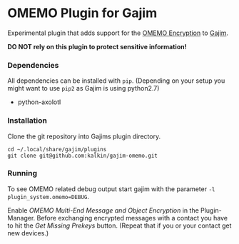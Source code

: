 # OMEMO Plugin for Gajim

Experimental plugin that adds support for the [OMEMO
Encryption](http://conversations.im/omemo) to [Gajim](https://gajim.org/).

**DO NOT rely on this plugin to protect sensitive information!** 

### Dependencies
All dependencies can be installed with `pip`. (Depending on your setup you might
want to use `pip2` as Gajim is using python2.7)

* python-axolotl

### Installation
Clone the git repository into Gajims plugin directory.
````
cd ~/.local/share/gajim/plugins
git clone git@github.com:kalkin/gajim-omemo.git
````

### Running
To see OMEMO related debug output start gajim with the parameter `-l
plugin_system.omemo=DEBUG`.

Enable *OMEMO Multi-End Message and Object Encryption* in the Plugin-Manager.
Before exchanging encrypted messages with a contact you have to hit the *Get
Missing Prekeys* button. (Repeat that if you or your contact get new devices.)

